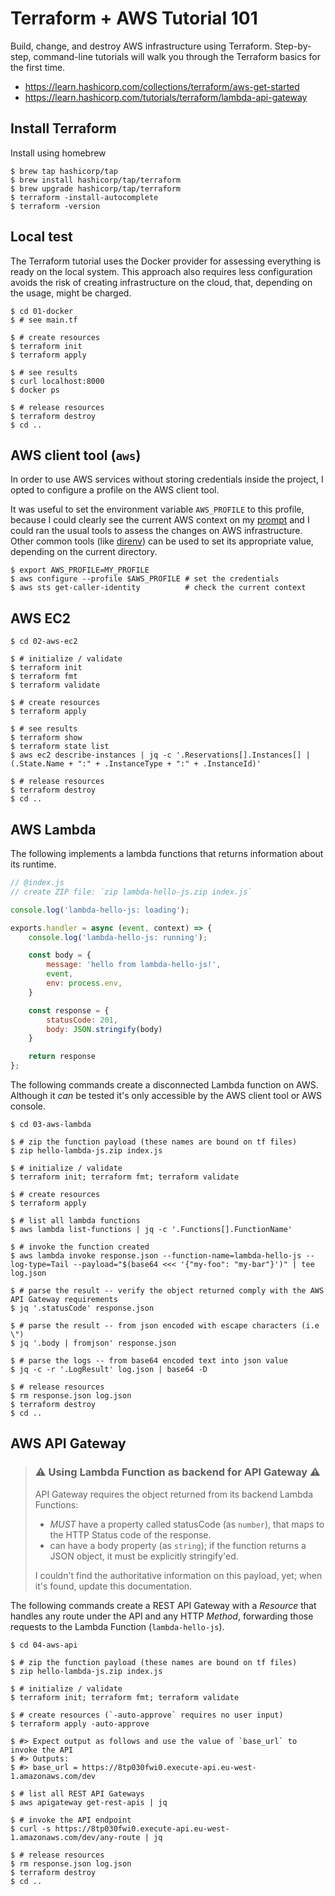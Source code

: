 # Terraform + AWS Tutorial 101

Build, change, and destroy AWS infrastructure using Terraform. Step-by-step, command-line tutorials will walk you through the Terraform basics for the first time.
- https://learn.hashicorp.com/collections/terraform/aws-get-started
- https://learn.hashicorp.com/tutorials/terraform/lambda-api-gateway

## Install Terraform

Install using homebrew
```shell
$ brew tap hashicorp/tap
$ brew install hashicorp/tap/terraform
$ brew upgrade hashicorp/tap/terraform
$ terraform -install-autocomplete
$ terraform -version
```

## Local test
The Terraform tutorial uses the Docker provider for assessing everything is
ready on the local system. This approach also requires less configuration
avoids the risk of creating infrastructure on the cloud, that, depending
on the usage, might be charged.

```shell
$ cd 01-docker
$ # see main.tf

$ # create resources
$ terraform init
$ terraform apply

$ # see results
$ curl localhost:8000
$ docker ps

$ # release resources
$ terraform destroy
$ cd ..
```

## AWS client tool (`aws`)
In order to use AWS services without storing credentials inside the project,
I opted to configure a profile on the AWS client tool.

It was useful to set the environment variable `AWS_PROFILE` to this profile,
because I could clearly see the current AWS context on my
[prompt](https://starship.rs/) and I could ran the usual tools to assess the
changes on AWS infrastructure. Other common tools (like
[direnv](https://direnv.net/#/)) can be used to set its appropriate value,
depending on the current directory.

```shell
$ export AWS_PROFILE=MY_PROFILE
$ aws configure --profile $AWS_PROFILE # set the credentials
$ aws sts get-caller-identity          # check the current context
```

## AWS EC2

```shell
$ cd 02-aws-ec2

$ # initialize / validate
$ terraform init
$ terraform fmt
$ terraform validate

$ # create resources
$ terraform apply

$ # see results
$ terraform show
$ terraform state list
$ aws ec2 describe-instances | jq -c '.Reservations[].Instances[] | (.State.Name + ":" + .InstanceType + ":" + .InstanceId)'

$ # release resources
$ terraform destroy
$ cd ..
```

## AWS Lambda

The following implements a lambda functions that returns information about its
runtime.

```js
// @index.js
// create ZIP file: `zip lambda-hello-js.zip index.js`

console.log('lambda-hello-js: loading');

exports.handler = async (event, context) => {
    console.log('lambda-hello-js: running');

    const body = {
        message: 'hello from lambda-hello-js!',
        event,
        env: process.env,
    }

    const response = {
        statusCode: 201,
        body: JSON.stringify(body)
    }

    return response
};

```

The following commands create a disconnected Lambda function on AWS. Although
it _can_ be tested it's only accessible by the AWS client tool or AWS console.

```shell
$ cd 03-aws-lambda

$ # zip the function payload (these names are bound on tf files)
$ zip hello-lambda-js.zip index.js

$ # initialize / validate
$ terraform init; terraform fmt; terraform validate

$ # create resources
$ terraform apply

$ # list all lambda functions
$ aws lambda list-functions | jq -c '.Functions[].FunctionName'

$ # invoke the function created
$ aws lambda invoke response.json --function-name=lambda-hello-js --log-type=Tail --payload="$(base64 <<< '{"my-foo": "my-bar"}')" | tee log.json

$ # parse the result -- verify the object returned comply with the AWS API Gateway requirements
$ jq '.statusCode' response.json

$ # parse the result -- from json encoded with escape characters (i.e \")
$ jq '.body | fromjson' response.json

$ # parse the logs -- from base64 encoded text into json value
$ jq -c -r '.LogResult' log.json | base64 -D

$ # release resources
$ rm response.json log.json
$ terraform destroy
$ cd ..
```

## AWS API Gateway

> ### ⚠️ Using Lambda Function as backend for API Gateway ⚠️
> API Gateway requires the object returned from its backend Lambda Functions:
>  - *MUST* have a property called statusCode (as `number`), that maps to the
>    HTTP Status code of the response.
>  - can have a body property (as `string`); if the function returns a JSON
>    object, it must be explicitly stringify'ed.
>
> I couldn't find the authoritative information on this payload, yet; when it's
> found, update this documentation.


The following commands create a REST API Gateway with a _Resource_ that handles
any route under the API and any HTTP _Method_, forwarding those requests to the
Lambda Function (`lambda-hello-js`).

```shell
$ cd 04-aws-api

$ # zip the function payload (these names are bound on tf files)
$ zip hello-lambda-js.zip index.js

$ # initialize / validate
$ terraform init; terraform fmt; terraform validate

$ # create resources (`-auto-approve` requires no user input)
$ terraform apply -auto-approve

$ #> Expect output as follows and use the value of `base_url` to invoke the API
$ #> Outputs:
$ #> base_url = https://8tp030fwi0.execute-api.eu-west-1.amazonaws.com/dev

$ # list all REST API Gateways
$ aws apigateway get-rest-apis | jq

$ # invoke the API endpoint
$ curl -s https://8tp030fwi0.execute-api.eu-west-1.amazonaws.com/dev/any-route | jq

$ # release resources
$ rm response.json log.json
$ terraform destroy
$ cd ..
```
